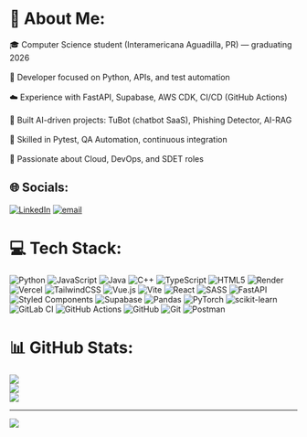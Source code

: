 # 💫 About Me:
🎓 Computer Science student (Interamericana Aguadilla, PR) — graduating 2026<br><br>🐍 Developer focused on Python, APIs, and test automation<br><br>☁️ Experience with FastAPI, Supabase, AWS CDK, CI/CD (GitHub Actions)<br><br>🤖 Built AI-driven projects: TuBot (chatbot SaaS), Phishing Detector, AI-RAG<br><br>🧪 Skilled in Pytest, QA Automation, continuous integration<br><br>🚀 Passionate about Cloud, DevOps, and SDET roles


## 🌐 Socials:
[![LinkedIn](https://img.shields.io/badge/LinkedIn-%230077B5.svg?logo=linkedin&logoColor=white)](https://linkedin.com/in/www.linkedin.com/in/alejandro-butter-cs) [![email](https://img.shields.io/badge/Email-D14836?logo=gmail&logoColor=white)](mailto:alejandrobutter316@gmail.com) 

# 💻 Tech Stack:
![Python](https://img.shields.io/badge/python-3670A0?style=flat&logo=python&logoColor=ffdd54) ![JavaScript](https://img.shields.io/badge/javascript-%23323330.svg?style=flat&logo=javascript&logoColor=%23F7DF1E) ![Java](https://img.shields.io/badge/java-%23ED8B00.svg?style=flat&logo=openjdk&logoColor=white) ![C++](https://img.shields.io/badge/c++-%2300599C.svg?style=flat&logo=c%2B%2B&logoColor=white) ![TypeScript](https://img.shields.io/badge/typescript-%23007ACC.svg?style=flat&logo=typescript&logoColor=white) ![HTML5](https://img.shields.io/badge/html5-%23E34F26.svg?style=flat&logo=html5&logoColor=white) ![Render](https://img.shields.io/badge/Render-%46E3B7.svg?style=flat&logo=render&logoColor=white) ![Vercel](https://img.shields.io/badge/vercel-%23000000.svg?style=flat&logo=vercel&logoColor=white) ![TailwindCSS](https://img.shields.io/badge/tailwindcss-%2338B2AC.svg?style=flat&logo=tailwind-css&logoColor=white) ![Vue.js](https://img.shields.io/badge/vue.js-%2335495e.svg?style=flat&logo=vuedotjs&logoColor=%234FC08D) ![Vite](https://img.shields.io/badge/vite-%23646CFF.svg?style=flat&logo=vite&logoColor=white) ![React](https://img.shields.io/badge/react-%2320232a.svg?style=flat&logo=react&logoColor=%2361DAFB) ![SASS](https://img.shields.io/badge/SASS-hotpink.svg?style=flat&logo=SASS&logoColor=white) ![FastAPI](https://img.shields.io/badge/FastAPI-005571?style=flat&logo=fastapi) ![Styled Components](https://img.shields.io/badge/styled--components-DB7093?style=flat&logo=styled-components&logoColor=white) ![Supabase](https://img.shields.io/badge/Supabase-3ECF8E?style=flat&logo=supabase&logoColor=white) ![Pandas](https://img.shields.io/badge/pandas-%23150458.svg?style=flat&logo=pandas&logoColor=white) ![PyTorch](https://img.shields.io/badge/PyTorch-%23EE4C2C.svg?style=flat&logo=PyTorch&logoColor=white) ![scikit-learn](https://img.shields.io/badge/scikit--learn-%23F7931E.svg?style=flat&logo=scikit-learn&logoColor=white) ![GitLab CI](https://img.shields.io/badge/gitlab%20CI-%23181717.svg?style=flat&logo=gitlab&logoColor=white) ![GitHub Actions](https://img.shields.io/badge/github%20actions-%232671E5.svg?style=flat&logo=githubactions&logoColor=white) ![GitHub](https://img.shields.io/badge/github-%23121011.svg?style=flat&logo=github&logoColor=white) ![Git](https://img.shields.io/badge/git-%23F05033.svg?style=flat&logo=git&logoColor=white) ![Postman](https://img.shields.io/badge/Postman-FF6C37?style=flat&logo=postman&logoColor=white)
# 📊 GitHub Stats:
![](https://github-readme-stats.vercel.app/api?username=butter6482&theme=dark&hide_border=false&include_all_commits=false&count_private=false)<br/>
![](https://nirzak-streak-stats.vercel.app/?user=butter6482&theme=dark&hide_border=false)<br/>
![](https://github-readme-stats.vercel.app/api/top-langs/?username=butter6482&theme=dark&hide_border=false&include_all_commits=false&count_private=false&layout=compact)

---
[![](https://visitcount.itsvg.in/api?id=butter6482&icon=0&color=0)](https://visitcount.itsvg.in)

<!-- Proudly created with GPRM ( https://gprm.itsvg.in ) -->
